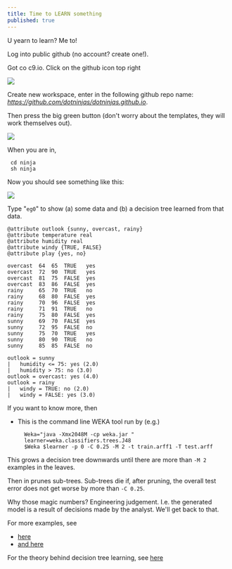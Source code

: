 ```yaml
---
title: Time to LEARN something
published: true
---
```



U yearn to learn? Me to!

Log into public github (no account? create one!).

Got co c9.io. Click on the github icon top right


<img class="pure-img displayed"  src="https://github.com/txt/fss17/raw/master/img/c9.png">

Create new workspace, enter in the following github repo name:  _https://github.com/dotninjas/dotninjas.github.io_.

Then press the big green button (don't worry about the templates, they will work themselves out).

<img class="pure-img displayed"  src="https://github.com/txt/fss17/raw/master/img/ninja.png">

When you are in,

     cd ninja
     sh ninja

Now you should see something like this:

<img class="pure-img displayed"  src="https://github.com/txt/fss17/raw/master/img/ninjash.png">

Type "`eg0`" to show (a) some data and (b)  a decision tree learned from that data.
    
    @attribute outlook {sunny, overcast, rainy}
    @attribute temperature real
    @attribute humidity real
    @attribute windy {TRUE, FALSE}
    @attribute play {yes, no}
    
    overcast  64  65  TRUE   yes
    overcast  72  90  TRUE   yes
    overcast  81  75  FALSE  yes
    overcast  83  86  FALSE  yes
    rainy     65  70  TRUE   no
    rainy     68  80  FALSE  yes
    rainy     70  96  FALSE  yes
    rainy     71  91  TRUE   no
    rainy     75  80  FALSE  yes
    sunny     69  70  FALSE  yes
    sunny     72  95  FALSE  no
    sunny     75  70  TRUE   yes
    sunny     80  90  TRUE   no
    sunny     85  85  FALSE  no
    
    outlook = sunny
    |   humidity <= 75: yes (2.0)
    |   humidity > 75: no (3.0)
    outlook = overcast: yes (4.0)
    outlook = rainy
    |   windy = TRUE: no (2.0)
    |   windy = FALSE: yes (3.0)

If you want to know more, then

- This is the command line WEKA tool run by (e.g.)

        Weka="java -Xmx2048M -cp weka.jar "
        learner=weka.classifiers.trees.J48
        $Weka $learner -p 0 -C 0.25 -M 2 -t train.arff1 -T test.arff

This grows a decision tree downwards until there are more than `-M 2` examples in the leaves.

Then in prunes sub-trees. Sub-trees die if, after pruning, the overall test error does not get worse by more
than `-C 0.25`.

Why those magic numbers? Engineering judgement. I.e. the generated model is a result of decisions made by the analyst.
We'll get back to that.

For more examples, see

- [here](https://github.com/dotninjas/dotninjas.github.io/blob/master/ninja/ninja.rc#L1105,L1183)
- [and here](https://github.com/dotninjas/dotninjas.github.io/blob/master/ninja/ninja.rc.md)

For the theory behind decision tree learning, see [here](dt101)
